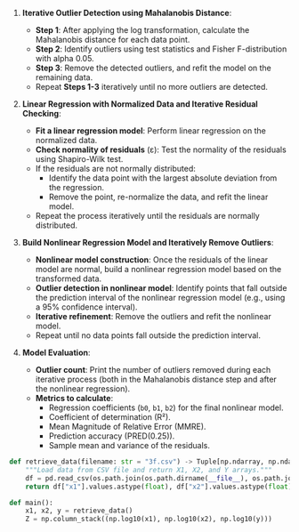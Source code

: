 1. **Iterative Outlier Detection using Mahalanobis Distance**:
   - **Step 1**: After applying the log transformation, calculate the Mahalanobis distance for each data point.
   - **Step 2**: Identify outliers using test statistics and Fisher F-distribution with alpha 0.05.
   - **Step 3**: Remove the detected outliers, and refit the model on the remaining data.
   - Repeat **Steps 1-3** iteratively until no more outliers are detected.

2. **Linear Regression with Normalized Data and Iterative Residual Checking**:
   - **Fit a linear regression model**: Perform linear regression on the normalized data.
   - **Check normality of residuals** (ε): Test the normality of the residuals using Shapiro-Wilk test.
   - If the residuals are not normally distributed:
     - Identify the data point with the largest absolute deviation from the regression.
     - Remove the point, re-normalize the data, and refit the linear model.
   - Repeat the process iteratively until the residuals are normally distributed.

3. **Build Nonlinear Regression Model and Iteratively Remove Outliers**:
   - **Nonlinear model construction**: Once the residuals of the linear model are normal, build a nonlinear regression model based on the transformed data.
   - **Outlier detection in nonlinear model**: Identify points that fall outside the prediction interval of the nonlinear regression model (e.g., using a 95% confidence interval).
   - **Iterative refinement**: Remove the outliers and refit the nonlinear model.
   - Repeat until no data points fall outside the prediction interval.

4. **Model Evaluation**:
   - **Outlier count**: Print the number of outliers removed during each iterative process (both in the Mahalanobis distance step and after the nonlinear regression).
   - **Metrics to calculate**:
     - Regression coefficients (`b0`, `b1`, `b2`) for the final nonlinear model.
     - Coefficient of determination (R²).
     - Mean Magnitude of Relative Error (MMRE).
     - Prediction accuracy (PRED(0.25)).
     - Sample mean and variance of the residuals.


```py
def retrieve_data(filename: str = "3f.csv") -> Tuple[np.ndarray, np.ndarray, np.ndarray]:
    """Load data from CSV file and return X1, X2, and Y arrays."""
    df = pd.read_csv(os.path.join(os.path.dirname(__file__), os.path.join('data', filename)))
    return df["x1"].values.astype(float), df["x2"].values.astype(float), df["y"].values.astype(float)

def main():
    x1, x2, y = retrieve_data()
    Z = np.column_stack((np.log10(x1), np.log10(x2), np.log10(y)))
```